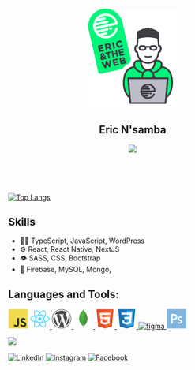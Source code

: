

<!--
**Ericnsamba/Ericnsamba** is a ✨ _special_ ✨ repository because its `README.md` (this file) appears on your GitHub profile.

Here are some ideas to get you started:

- 🔭 I’m currently working on ...
- 🌱 I’m currently learning ...
- 👯 I’m looking to collaborate on ...
- 🤔 I’m looking for help with ...
- 💬 Ask me about ...
- 📫 How to reach me: ...
- 😄 Pronouns: ...
- ⚡ Fun fact: ...
-->
  
  <p align="center">
  <img width="180" src="https://github.com/Ericnsamba/Ericnsamba/blob/main/Group%207.png" />  
  <h2 align="center">Eric N'samba
  </a>
</h2>

<!-- ************************ -->

<p align="center">
  <img src="https://readme-typing-svg.herokuapp.com/?color=00F67A&center=true&vCenter=true&width=480&lines=Thanks+for+viewing+my+profile+;I%27m+a+react+native+lover+;But+i+love+anythings+JavaScript+related">
</p>


<br>
<br>
<br>

  [![Top Langs](https://github-readme-stats.vercel.app/api/top-langs/?username=Ericnsamba&layout=compact&theme=merko)](https://github.com/anuraghazra/github-readme-stats)



  
  
  

<a href="https://github.com/anuraghazra/github-readme-stats">
<!--   <img align="center" src="https://github-readme-stats.vercel.app/api/pin/?username=anuraghazra&repo=github-readme-stats" /> -->
</a>
<a href="https://github.com/anuraghazra/convoychat">
<!--   <img align="center" src="https://github-readme-stats.vercel.app/api/pin/?username=anuraghazra&repo=convoychat" /> -->
</a>

## Skills
- 👨‍💻 TypeScript, JavaScript, WordPress
- ⚙️ React, React Native, NextJS
- 👁️ SASS, CSS, Bootstrap
- 💽 Firebase, MySQL, Mongo, 



<h2 align="left">Languages and Tools:</h2>
<p align="left">
      <a> <img src="https://github.com/devicons/devicon/raw/fc6f0b7cee59d7f96149cc43dfa518c818b18035/icons/javascript/javascript-original.svg" alt="Reactjs" width="40" height="40" style="max-width:100%;"> 
  </a>
 <a href="https://reactjs.org/" rel="nofollow"> <img src="https://github.com/devicons/devicon/raw/fc6f0b7cee59d7f96149cc43dfa518c818b18035/icons/react/react-original.svg" alt="Reactjs" width="40" height="40" style="max-width:100%;"> 
  </a>
   <a href="https://wordpress.com/" rel="nofollow"> <img src="https://github.com/devicons/devicon/raw/fc6f0b7cee59d7f96149cc43dfa518c818b18035/icons/wordpress/wordpress-plain.svg" alt="Reactjs" width="40" height="40" style="max-width:100%;"> 
  </a>
     <a href="https://www.mongodb.com/" rel="nofollow"> <img src="https://github.com/devicons/devicon/raw/fc6f0b7cee59d7f96149cc43dfa518c818b18035/icons/mongodb/mongodb-original.svg" alt="MongoDB" width="40" height="40" style="max-width:100%;"> 
  </a>
<a href="https://www.w3.org/html/" rel="nofollow"> <img src="https://github.com/devicons/devicon/raw/fc6f0b7cee59d7f96149cc43dfa518c818b18035/icons/html5/html5-original.svg" alt="html5" width="40" height="40" style="max-width:100%;">
</a>
<a href="https://www.w3schools.com/css/" rel="nofollow"> <img src="https://github.com/devicons/devicon/raw/fc6f0b7cee59d7f96149cc43dfa518c818b18035/icons/css3/css3-original.svg" alt="css3" width="40" height="40" style="max-width:100%;">
</a>
<a href="https://www.figma.com/" rel="nofollow"> <img src="https://camo.githubusercontent.com/ed93c2b000a76ceaad1503e7eb9356591b885227e82a36a005b9d3498b303ba5/68747470733a2f2f7777772e766563746f726c6f676f2e7a6f6e652f6c6f676f732f6669676d612f6669676d612d69636f6e2e737667" alt="figma" width="40" height="40" data-canonical-src="https://www.vectorlogo.zone/logos/figma/figma-icon.svg" style="max-width:100%;">
</a>
<a href="https://www.photoshop.com/en" rel="nofollow"> <img src="https://github.com/devicons/devicon/raw/fc6f0b7cee59d7f96149cc43dfa518c818b18035/icons/photoshop/photoshop-plain.svg" alt="photoshop" width="40" height="40" style="max-width:100%;"> </a>
</p>
  

  

<div align="left">
  <img src="https://readme-typing-svg.herokuapp.com?color=00F67A&vCenter=true&width=480&lines=Connect+with+me%3A;Follow+me%3A;Add+me%3A">
</div>
<p align="left">
  <a href="https://www.linkedin.com/in/eric-manasse" target="_blank"><img src="https://img.shields.io/badge/LinkedIn-%230077B5.svg?&style=flat-square&logo=linkedin&logoColor=white" alt="LinkedIn"></a>
<a href="https://www.instagram.com/EricandTheWeb" target="_blank"><img src="https://img.shields.io/badge/Instagram-%23E4405F.svg?&style=flat-square&logo=instagram&logoColor=white" alt="Instagram"></a>
<a href="https://www.facebook.com/EricandTheWeb" target="_blank"><img src="https://img.shields.io/badge/Facebook-%231877F2.svg?&style=flat-square&logo=facebook&logoColor=white" alt="Facebook"></a>
  </p>
  
